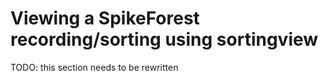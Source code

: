 # Viewing a SpikeForest recording/sorting using sortingview

TODO: this section needs to be rewritten